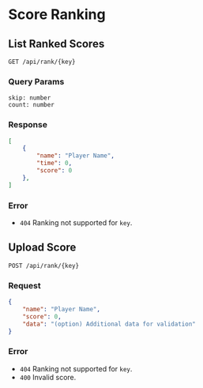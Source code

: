 # Score Ranking

## List Ranked Scores
`GET /api/rank/{key}`

### Query Params
```
skip: number
count: number
```

### Response
```json
[
    {
        "name": "Player Name",
        "time": 0,
        "score": 0
    },
]
```

### Error
- `404` Ranking not supported for `key`.


## Upload Score
`POST /api/rank/{key}`

### Request
```json
{
    "name": "Player Name",
    "score": 0,
    "data": "(option) Additional data for validation"
}
```

### Error
- `404` Ranking not supported for `key`.
- `400` Invalid score.